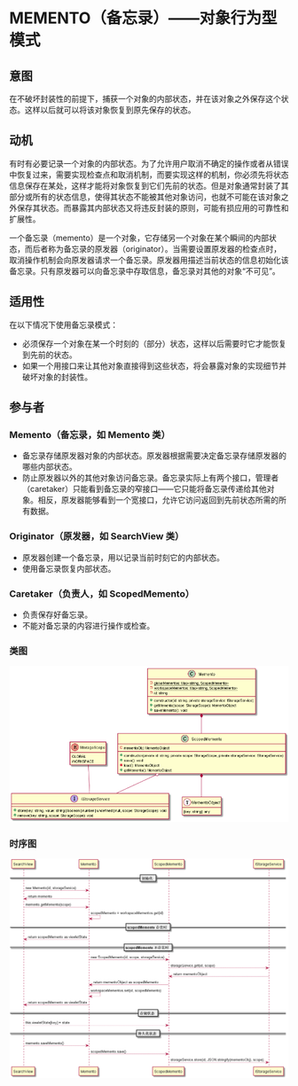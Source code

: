# MEMENTO（备忘录）——对象行为型模式

## 意图

在不破坏封装性的前提下，捕获一个对象的内部状态，并在该对象之外保存这个状态。这样以后就可以将该对象恢复到原先保存的状态。

## 动机

有时有必要记录一个对象的内部状态。为了允许用户取消不确定的操作或者从错误中恢复过来，需要实现检查点和取消机制，而要实现这样的机制，你必须先将状态信息保存在某处，这样才能将对象恢复到它们先前的状态。但是对象通常封装了其部分或所有的状态信息，使得其状态不能被其他对象访问，也就不可能在该对象之外保存其状态。而暴露其内部状态又将违反封装的原则，可能有损应用的可靠性和扩展性。

一个备忘录（memento）是一个对象，它存储另一个对象在某个瞬间的内部状态，而后者称为备忘录的原发器（originator）。当需要设置原发器的检查点时，取消操作机制会向原发器请求一个备忘录。原发器用描述当前状态的信息初始化该备忘录。只有原发器可以向备忘录中存取信息，备忘录对其他的对象“不可见”。

## 适用性

在以下情况下使用备忘录模式：

* 必须保存一个对象在某一个时刻的（部分）状态，这样以后需要时它才能恢复到先前的状态。
* 如果一个用接口来让其他对象直接得到这些状态，将会暴露对象的实现细节并破坏对象的封装性。

## 参与者

### Memento（备忘录，如 Memento 类）

* 备忘录存储原发器对象的内部状态。原发器根据需要决定备忘录存储原发器的哪些内部状态。
* 防止原发器以外的其他对象访问备忘录。备忘录实际上有两个接口，管理者（caretaker）只能看到备忘录的窄接口——它只能将备忘录传递给其他对象。相反，原发器能够看到一个宽接口，允许它访问返回到先前状态所需的所有数据。

### Originator（原发器，如 SearchView 类）

* 原发器创建一个备忘录，用以记录当前时刻它的内部状态。
* 使用备忘录恢复内部状态。

### Caretaker（负责人，如 ScopedMemento）

* 负责保存好备忘录。
* 不能对备忘录的内容进行操作或检查。

### 类图

![class](../images/memento.png)

### 时序图

![sequence](../images/memento-sequence.png)
